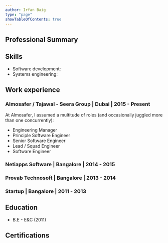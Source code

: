 ```yaml
---
author: Irfan Baig
type: "page"
showTableOfContents: true
---
```

## Professional Summary

## Skills

* Software development: 
* Systems engineering: 

## Work experience

### Almosafer / Tajawal - Seera Group | Dubai | 2015 - Present
At Almosafer,  I assumed a multitude of roles (and occasionally juggled more than one concurrently):
* Engineering Manager
* Principle Software Engineer
* Senior Software Engineer
* Lead / Squad Engineer
* Software Engineer

### Netiapps Software | Bangalore | 2014 - 2015

### Provab Technosoft | Bangalore | 2013 - 2014

### Startup | Bangalore | 2011 - 2013

## Education
* B.E - E&C (2011)

## Certifications

